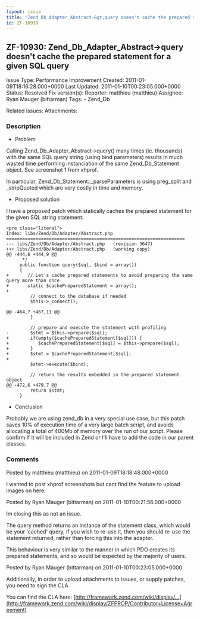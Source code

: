 ```yaml
---
layout: issue
title: "Zend_Db_Adapter_Abstract-&gt;query doesn't cache the prepared statement for a given SQL query"
id: ZF-10930
---
```


ZF-10930: Zend\_Db\_Adapter\_Abstract->query doesn't cache the prepared statement for a given SQL query
-------------------------------------------------------------------------------------------------------

 Issue Type: Performance Improvement Created: 2011-01-09T18:16:28.000+0000 Last Updated: 2011-01-10T00:23:05.000+0000 Status: Resolved Fix version(s): 
 Reporter:  matthieu (matthieu)  Assignee:  Ryan Mauger (bittarman)  Tags: - Zend\_Db
 
 Related issues: 
 Attachments: 
### Description

- Problem

Calling Zend\_Db\_Adapter\_Abstract->query() many times (ie. thousands) with the same SQL query string (using bind parameters) results in much wasted time performing instanciation of the same Zend\_Db\_Statement object. See screenshot 1 from xhprof.

In particular, Zend\_Db\_Statement::\_parseParameters is using preg\_split and \_stripQuoted which are very costly in time and memory.

- Proposed solution

I have a proposed patch which statically caches the prepared statement for the given SQL string statement:

 
    <pre class="literal">
    Index: libs/Zend/Db/Adapter/Abstract.php
    ===================================================================
    --- libs/Zend/Db/Adapter/Abstract.php   (revision 3647)
    +++ libs/Zend/Db/Adapter/Abstract.php   (working copy)
    @@ -444,6 +444,9 @@
          */
         public function query($sql, $bind = array())
         {
    +       // Let's cache prepared statements to avoid preparing the same query more than once
    +       static $cachePreparedStatement = array();
    +       
             // connect to the database if needed
             $this->_connect();
     
    @@ -464,7 +467,11 @@
             }
     
             // prepare and execute the statement with profiling
    -        $stmt = $this->prepare($sql);
    +        if(empty($cachePreparedStatement[$sql])) {
    +           $cachePreparedStatement[$sql] = $this->prepare($sql);
    +        } 
    +        $stmt = $cachePreparedStatement[$sql];
    +        
             $stmt->execute($bind);
     
             // return the results embedded in the prepared statement object
    @@ -472,6 +479,7 @@
             return $stmt;
         }


- Conclusion

Probably we are using zend\_db in a very special use case, but this patch saves 10% of execution time of a very large batch script, and avoids allocating a total of 400Mb of memory over the run of our script. Please confirm if it will be included in Zend or I'll have to add the code in our parent classes.

 

 

### Comments

Posted by matthieu (matthieu) on 2011-01-09T18:18:48.000+0000

I wanted to post xhprof screenshots but cant find the feature to upload images on here.

 

 

Posted by Ryan Mauger (bittarman) on 2011-01-10T00:21:56.000+0000

Im closing this as not an issue.

The query method returns an instance of the statement class, which would be your 'cached' query, if you wish to re-use it, then you should re-use the statement returned, rather than forcing this into the adapter.

This behaviour is very similar to the manner in which PDO creates its prepared statements, and so would be expected by the majority of users.

 

 

Posted by Ryan Mauger (bittarman) on 2011-01-10T00:23:05.000+0000

Additionally, in order to upload attachments to issues, or supply patches, you need to sign the CLA

You can find the CLA here: [http://framework.zend.com/wiki/display/…](http://framework.zend.com/wiki/display/ZFPROP/Contributor+License+Agreement)

 

 